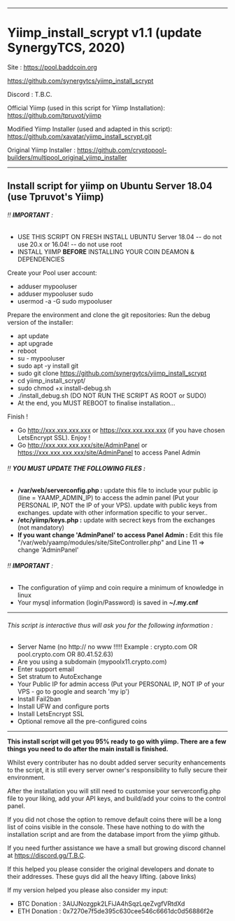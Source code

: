*****************************************************************************************************
# Yiimp_install_scrypt v1.1 (update SynergyTCS, 2020)

Site : https://pool.baddcoin.org

https://github.com/synergytcs/yiimp_install_scrypt

Discord : T.B.C.

Official Yiimp (used in this script for Yiimp Installation): https://github.com/tpruvot/yiimp

Modified Yiimp Installer (used and adapted in this script): https://github.com/xavatar/yiimp_install_scrypt.git

Original Yiimp Installer : https://github.com/cryptopool-builders/multipool_original_yiimp_installer

*****************************************************************************************************

## Install script for yiimp on Ubuntu Server 18.04 (use Tpruvot's Yiimp)

###### :bangbang: **IMPORTANT** : 
- USE THIS SCRIPT ON FRESH INSTALL UBUNTU Server 18.04 -- do not use 20.x or 16.04! -- do not use root
- INSTALL YIIMP **BEFORE** INSTALLING YOUR COIN DEAMON & DEPENDENCIES


Create your Pool user account:
- adduser mypooluser
- adduser mypooluser sudo
- usermod -a -G sudo mypooluser

Prepare the environment and clone the git repositories:
Run the debug version of the installer:
- apt update
- apt upgrade
- reboot
- su - mypooluser
- sudo apt -y install git
- sudo git clone https://github.com/synergytcs/yiimp_install_scrypt
- cd yiimp_install_scrypt/
- sudo chmod +x install-debug.sh
- ./install_debug.sh (DO NOT RUN THE SCRIPT AS ROOT or SUDO)
- At the end, you MUST REBOOT to finalise installation...

Finish !
- Go http://xxx.xxx.xxx.xxx or https://xxx.xxx.xxx.xxx (if you have chosen LetsEncrypt SSL). Enjoy !
- Go http://xxx.xxx.xxx.xxx/site/AdminPanel or https://xxx.xxx.xxx.xxx/site/AdminPanel to access Panel Admin


###### :bangbang: **YOU MUST UPDATE THE FOLLOWING FILES :**
- **/var/web/serverconfig.php :** update this file to include your public ip (line = YAAMP_ADMIN_IP) to access the admin panel (Put your PERSONAL IP, NOT the IP of your VPS). update with public keys from exchanges. update with other information specific to your server..
- **/etc/yiimp/keys.php :** update with secrect keys from the exchanges (not mandatory)
- **If you want change 'AdminPanel' to access Panel Admin :** Edit this file "/var/web/yaamp/modules/site/SiteController.php" and Line 11 => change 'AdminPanel'


###### :bangbang: **IMPORTANT** : 

- The configuration of yiimp and coin require a minimum of knowledge in linux
- Your mysql information (login/Password) is saved in **~/.my.cnf**

***********************************

###### This script is interactive thus will ask you for the following information :

- Server Name (no http:// no www !!!!! Example : crypto.com OR pool.crypto.com OR 80.41.52.63)
- Are you using a subdomain (mypoolx11.crypto.com)
- Enter support email
- Set stratum to AutoExchange
- Your Public IP for admin access (Put your PERSONAL IP, NOT IP of your VPS - go to google and search 'my ip')
- Install Fail2ban
- Install UFW and configure ports
- Install LetsEncrypt SSL
- Optional remove all the pre-configured coins

***********************************

**This install script will get you 95% ready to go with yiimp. There are a few things you need to do after the main install is finished.**

Whilst every contributer has no doubt added server security enhancements to the script, it is still every server owner's responsibility to fully secure their environment. 

After the installation you will still need to customise your serverconfig.php file to your liking, add your API keys, and build/add your coins to the control panel. 

If you did not chose the option to remove default coins there will be a long list of coins visible in the console. These have nothing to do with the installation script and are from the database import from the yiimp github. 

If you need further assistance we have a small but growing discord channel at https://discord.gg/T.B.C.

If this helped you please consider the original developers and donate to their addresses.
These guys did all the heavy lifting.
(above links)

If my version helped you please also consider my input:
- BTC Donation : 3AUJNozgpk2LFiJA4hSqzLqeZvgfVRtdXd
- ETH Donation : 0x7270e7f5de395c630cee546c6661dc0d56886f2e

